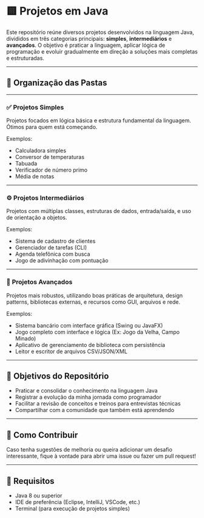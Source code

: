 # 🟨 Projetos em Java

Este repositório reúne diversos projetos desenvolvidos na linguagem Java, divididos em três categorias principais: **simples**, **intermediários** e **avançados**. O objetivo é praticar a linguagem, aplicar lógica de programação e evoluir gradualmente em direção a soluções mais completas e estruturadas.

---

## 📁 Organização das Pastas

---

### ✅ **Projetos Simples**

Projetos focados em lógica básica e estrutura fundamental da linguagem. Ótimos para quem está começando.

Exemplos:
- Calculadora simples
- Conversor de temperaturas
- Tabuada
- Verificador de número primo
- Média de notas

---

### ⚙️ **Projetos Intermediários**

Projetos com múltiplas classes, estruturas de dados, entrada/saída, e uso de orientação a objetos.

Exemplos:
- Sistema de cadastro de clientes
- Gerenciador de tarefas (CLI)
- Agenda telefônica com busca
- Jogo de adivinhação com pontuação

---

### 🚀 **Projetos Avançados**

Projetos mais robustos, utilizando boas práticas de arquitetura, design patterns, bibliotecas externas, e recursos como GUI, arquivos e rede.

Exemplos:
- Sistema bancário com interface gráfica (Swing ou JavaFX)
- Jogo completo com interface e lógica (Ex: Jogo da Velha, Campo Minado)
- Aplicativo de gerenciamento de biblioteca com persistência
- Leitor e escritor de arquivos CSV/JSON/XML

---

## 🧠 Objetivos do Repositório

- Praticar e consolidar o conhecimento na linguagem Java
- Registrar a evolução da minha jornada como programador
- Facilitar a revisão de conceitos e treinos para entrevistas técnicas
- Compartilhar com a comunidade que também está aprendendo

---

## 💬 Como Contribuir

Caso tenha sugestões de melhoria ou queira adicionar um desafio interessante, fique à vontade para abrir uma issue ou fazer um pull request!

---

## 📌 Requisitos

- Java 8 ou superior
- IDE de preferência (Eclipse, IntelliJ, VSCode, etc.)
- Terminal (para execução de projetos simples)